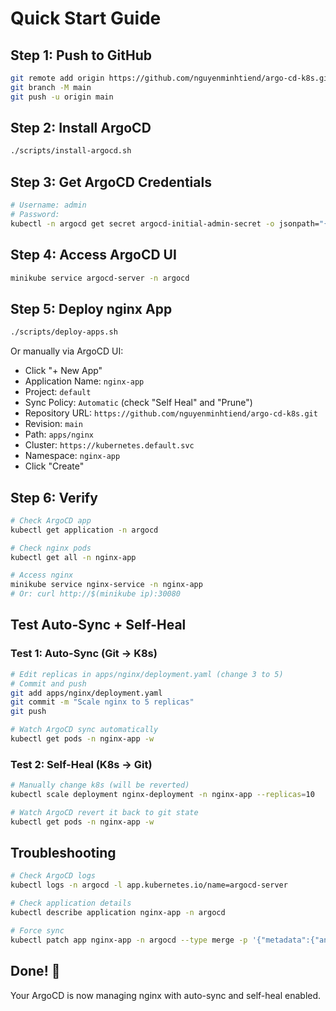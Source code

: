 # Quick Start Guide

## Step 1: Push to GitHub

```bash
git remote add origin https://github.com/nguyenminhtiend/argo-cd-k8s.git
git branch -M main
git push -u origin main
```

## Step 2: Install ArgoCD

```bash
./scripts/install-argocd.sh
```

## Step 3: Get ArgoCD Credentials

```bash
# Username: admin
# Password:
kubectl -n argocd get secret argocd-initial-admin-secret -o jsonpath="{.data.password}" | base64 -d && echo
```

## Step 4: Access ArgoCD UI

```bash
minikube service argocd-server -n argocd
```

## Step 5: Deploy nginx App

```bash
./scripts/deploy-apps.sh
```

Or manually via ArgoCD UI:
- Click "+ New App"
- Application Name: `nginx-app`
- Project: `default`
- Sync Policy: `Automatic` (check "Self Heal" and "Prune")
- Repository URL: `https://github.com/nguyenminhtiend/argo-cd-k8s.git`
- Revision: `main`
- Path: `apps/nginx`
- Cluster: `https://kubernetes.default.svc`
- Namespace: `nginx-app`
- Click "Create"

## Step 6: Verify

```bash
# Check ArgoCD app
kubectl get application -n argocd

# Check nginx pods
kubectl get all -n nginx-app

# Access nginx
minikube service nginx-service -n nginx-app
# Or: curl http://$(minikube ip):30080
```

## Test Auto-Sync + Self-Heal

### Test 1: Auto-Sync (Git → K8s)
```bash
# Edit replicas in apps/nginx/deployment.yaml (change 3 to 5)
# Commit and push
git add apps/nginx/deployment.yaml
git commit -m "Scale nginx to 5 replicas"
git push

# Watch ArgoCD sync automatically
kubectl get pods -n nginx-app -w
```

### Test 2: Self-Heal (K8s → Git)
```bash
# Manually change k8s (will be reverted)
kubectl scale deployment nginx-deployment -n nginx-app --replicas=10

# Watch ArgoCD revert it back to git state
kubectl get pods -n nginx-app -w
```

## Troubleshooting

```bash
# Check ArgoCD logs
kubectl logs -n argocd -l app.kubernetes.io/name=argocd-server

# Check application details
kubectl describe application nginx-app -n argocd

# Force sync
kubectl patch app nginx-app -n argocd --type merge -p '{"metadata":{"annotations":{"argocd.argoproj.io/refresh":"normal"}}}'
```

## Done! 🎉

Your ArgoCD is now managing nginx with auto-sync and self-heal enabled.

